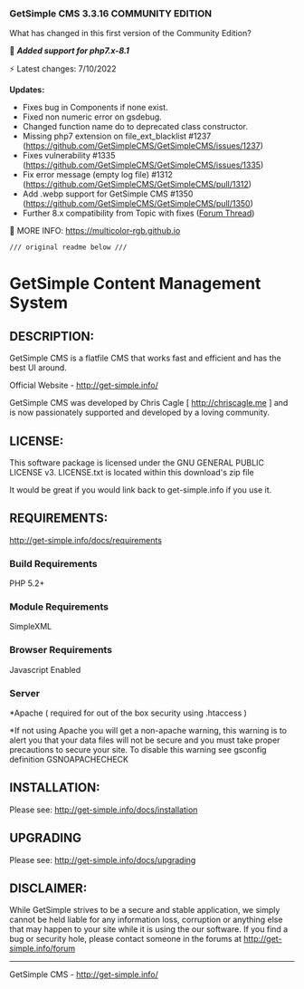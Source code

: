 ### GetSimple CMS 3.3.16 COMMUNITY EDITION 

What has changed in this first version of the Community Edition?

🚀 **_Added support for php7.x-8.1_**


⚡ Latest changes: 7/10/2022

**Updates:**

- Fixes bug in Components if none exist.
- Fixed non numeric error on gsdebug.
- Changed function name do to deprecated class constructor.
- Missing php7 extension on file_ext_blacklist #1237 (https://github.com/GetSimpleCMS/GetSimpleCMS/issues/1237)
- Fixes vulnerability #1335 (https://github.com/GetSimpleCMS/GetSimpleCMS/issues/1335)
- Fix error message (empty log file) #1312 (https://github.com/GetSimpleCMS/GetSimpleCMS/pull/1312)
- Add .webp support for GetSimple CMS #1350 (https://github.com/GetSimpleCMS/GetSimpleCMS/pull/1350)
- Further 8.x compatibility from Topic with fixes ([Forum Thread](http://get-simple.info/forums/showthread.php?tid=16548))


🔗 MORE INFO: https://multicolor-rgb.github.io


```bash
/// original readme below ///
```
GetSimple Content Management System
=========================================

 DESCRIPTION:
-----------------------------------

GetSimple CMS is a flatfile CMS that works fast and efficient and has 
the best UI around.

Official Website - http://get-simple.info/

GetSimple CMS was developed by Chris Cagle [ http://chriscagle.me ] and 
is now passionately supported and developed by a loving community.


 LICENSE:
-----------------------------------

This software package is licensed under the GNU GENERAL PUBLIC LICENSE v3. 
LICENSE.txt is located within this download's zip file

It would be great if you would link back to get-simple.info if you use it.


REQUIREMENTS: 
-----------------------------------

http://get-simple.info/docs/requirements

### Build Requirements ###

PHP 5.2+

### Module Requirements ###

SimpleXML

### Browser Requirements ###

Javascript Enabled

### Server ###
*Apache ( required for out of the box security using .htaccess )

*If not using Apache you will get a non-apache warning, 
this warning is to alert you that your data files will not be secure 
and you must take proper precautions to secure your site.
To disable this warning see gsconfig definition GSNOAPACHECHECK


INSTALLATION:
-----------------------------------

Please see: http://get-simple.info/docs/installation


UPGRADING
-----------------------------------

Please see: http://get-simple.info/docs/upgrading


DISCLAIMER:
-----------------------------------

While GetSimple strives to be a secure and stable application, we simply cannot 
be held liable for any information loss, corruption or anything else that may 
happen to your site while it is using the our software. If you find a bug 
or security hole, please contact someone in the forums at 
http://get-simple.info/forum


______________________________________________
GetSimple CMS - http://get-simple.info/
